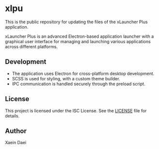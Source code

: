 # xlpu

This is the public repository for updating the files of the xLauncher Plus application.

xLauncher Plus is an advanced Electron-based application launcher with a graphical user interface for managing and launching various applications across different platforms.

## Development

- The application uses Electron for cross-platform desktop development.
- SCSS is used for styling, with a custom theme builder.
- IPC communication is handled securely through the preload script.

## License

This project is licensed under the ISC License. See the [LICENSE](LICENSE) file for details.

## Author

Xaein Daei
